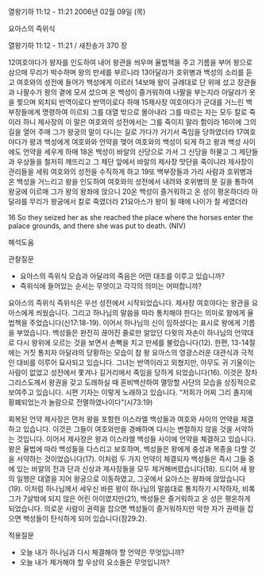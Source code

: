 열왕기하 11:12 - 11:21 
2006년 02월 09일 (목)

요아스의 즉위식



열왕기하 11:12 - 11:21 / 새찬송가 370 장


12여호야다가 왕자를 인도하여 내어 왕관을 씌우며 율법책을 주고 기름을 부어 왕으로 삼으매 무리가 박수하며 왕의 만세를 부르니라 13아달랴가 호위병과 백성의 소리를 듣고 여호와의 성전에 들어가 백성에게 이르러 14보매 왕이 규례대로 단 위에 섰고 장관들과 나팔수가 왕의 곁에 모셔 섰으며 온 백성이 즐거워하여 나팔을 부는지라 아달랴가 옷을 찢으며 외치되 반역이로다 반역이로다 하매 15제사장 여호야다가 군대를 거느린 백부장들에게 명령하여 이르되 그를 대열 밖으로 몰아내라 그를 따르는 자는 모두 칼로 죽이라 하니 제사장의 이 말은 여호와의 성전에서는 그를 죽이지 말라 함이라 16이에 그의 길을 열어 주매 그가 왕궁의 말이 다니는 길로 가다가 거기서 죽임을 당하였더라 17여호야다가 왕과 백성에게 여호와와 언약을 맺어 여호와의 백성이 되게 하고 왕과 백성 사이에도 언약을 세우게 하매 18온 백성이 바알의 신당으로 가서 그 신당을 허물고 그 제단들과 우상들을 철저히 깨뜨리고 그 제단 앞에서 바알의 제사장 맛단을 죽이니라 제사장이 관리들을 세워 여호와의 성전을 수직하게 하고 19또 백부장들과 가리 사람과 호위병과 온 백성을 거느리고 왕을 인도하여 여호와의 성전에서 내려와 호위병의 문 길을 통하여 왕궁에 이르매 그가 왕의 왕좌에 앉으니 20온 백성이 즐거워하고 온 성이 평온하더라 아달랴를 무리가 왕궁에서 칼로 죽였더라 21요아스가 왕이 될 때에 나이가 칠 세였더라 

16 So they seized her as she reached the place where the horses enter the palace grounds, and there she was put to death. (NIV)

해석도움





관찰질문 
- 요아스의 즉위식 모습과 아달랴의 죽음은 어떤 대조를 이루고 있습니까? 
- 즉위식에 들어있는 순서는 무엇이고 각각의 의미는 어떠합니까? 


요아스의 즉위식 
즉위식은 우선 성전에서 시작되었습니다. 제사장 여호야다는 왕관을 요아스에게 씌웠습니다. 그리고 하나님의 말씀을 따라 통치해야 한다는 의미로 왕에게 율법책을 주었습니다(신17:18-19). 이어서 하나님의 신이 임하셨다는 표시로 왕에게 기름을 부었습니다. 백성들은 완전히 끊어진 줄로만 알았던 다윗의 자손이 하나님의 언약대로 다시 왕위에 오르는 것을 보면서 손뼉을 치고 만세를 불렀습니다(12). 한편, 13-14절에는 거짓 통치자 아달랴의 당황하는 모습이 참 왕 요아스의 영광스러운 대관식과 극적인 대비를 이루어 묘사되고 있습니다. 그녀는 반역이라고 외쳤지만, 아무도 귀 기울이는 사람이 없었고 성전에서 쫓겨나 길거리에서 죽임을 당하게 되었습니다(16). 이것은 장차 그리스도께서 왕권을 갖고 도래하실 때 혼비백산하여 멸망할 사단의 모습을 상징적으로 보여주고 있습니다. 시편 기자는 이렇게 노래하고 있습니다. “저희가 어찌 그리 졸지에 황폐되었는가 놀람으로 전멸하였나이다”(시73:19) 

회복된 언약 
제사장은 먼저 왕을 포함한 이스라엘 백성들과 여호와 사이의 언약을 체결하고 있습니다. 이것은 그들이 여호와만을 경배하며 다시는 변절하지 않을 것을 서약하는 것입니다. 이어서 제사장은 왕과 이스라엘 백성들 사이에 언약을 체결하고 있습니다. 왕은 율법에 따라 백성들을 다스리고 보호하며, 백성들은 왕에게 충성과 복종을 다할 것을 서약하는 것이었습니다(17). 이처럼 두 가지 언약이 체결되자 백성들은 즉시 그들 중에 있는 바알의 전과 단과 신상과 제사장들을 모두 제거해버렸습니다(18). 드디어 새 왕의 일행은 대열을 지어 왕궁으로 이동하였고, 그곳에서 요아스는 왕좌에 앉았습니다(19). 이처럼 하나님께서 세우신 바른 왕이 하나님의 말씀대로 통치하기 시작하자, 비록 그가 7살밖에 되지 않은 어린 아이였지만(21), 백성들은 즐거워하고 온 성은 평온하게 되었습니다. 의로운 사람이 권력을 잡으면 백성들이 즐거워하지만 악한 자가 권력을 잡으면 백성들이 탄식하게 되어 있습니다(잠29:2). 


적용질문 
- 오늘 내가 하나님과 다시 체결해야 할 언약은 무엇입니까? 
- 오늘 내가 제거해야 할 우상의 요소들은 무엇입니까?